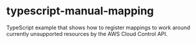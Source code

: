# typescript-manual-mapping

TypeScript example that shows how to register mappings to work around currently unsupported resources by the AWS Cloud Control API.

